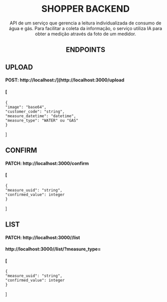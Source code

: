 <h1 align="center"> SHOPPER BACKEND </h1>
<p align="center">API de um serviço que gerencia a leitura individualizada de
consumo de água e gás. Para facilitar a coleta da informação, o serviço utiliza IA para
obter a medição através da foto de um medidor.</p>
<h2 align="center">ENDPOINTS</h2>

## UPLOAD
#### POST: http://localhost:/](http://localhost:3000/upload
#### [ 
    {
    "image": "base64",
    "customer_code": "string",
    "measure_datetime": "datetime",
    "measure_type": "WATER" ou "GAS"
    }
  ]

## CONFIRM
#### PATCH: http://localhost:3000/confirm
#### [ 
    {
    "measure_uuid": "string",
    "confirmed_value": integer
    }
  ]

## LIST
#### PATCH: http://localhost:3000/<customer code>/list 
#### http://localhost:3000/<customer code>/list/?measure_type=
#### [ 
    {
    "measure_uuid": "string",
    "confirmed_value": integer
    }
  ]

  
